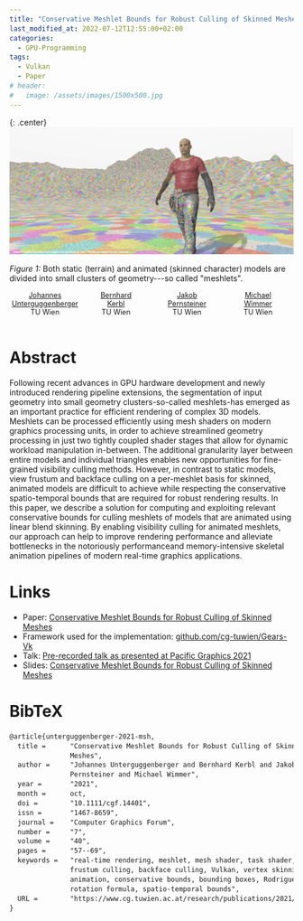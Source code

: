 ```yaml
---
title: "Conservative Meshlet Bounds for Robust Culling of Skinned Meshes (Paper Page)"
last_modified_at: 2022-07-12T12:55:00+02:00
categories:
  - GPU-Programming
tags:
  - Vulkan
  - Paper
# header:
#   image: /assets/images/1500x500.jpg
---
```


{: .center}
[![Terrain and skinned character model divided into meshlets](/assets/images/msh-header-image.png)](/assets/images/msh-header-image.png)

_Figure 1:_ Both static (terrain) and animated (skinned character) models are divided into small clusters of geometry---so called "meshlets". 


<div style="display:block;">
  <div style="float:left; width:25%; text-align:center; font-size:0.9em;">
    <a href="https://johannesugb.github.io/">Johannes<br/>Unterguggenberger</a><br/>
    TU Wien
  </div>
  <div style="float:left; width:25%; text-align:center; font-size:0.9em;">
    <a href="https://www.cg.tuwien.ac.at/staff/BernhardKerbl">Bernhard<br/>Kerbl</a><br/>
    TU Wien
  </div>
  <div style="float:left; width:25%; text-align:center; font-size:0.9em;">
    <a href="https://www.markussteinberger.net/">Jakob<br/>Pernsteiner</a><br/>
    TU Wien
  </div>
  <div style="float:left; width:25%; text-align:center; font-size:0.9em;">
    <a href="https://www.cg.tuwien.ac.at/staff/MichaelWimmer">Michael<br/>Wimmer</a><br/>
    TU Wien
  </div>
</div>
<p>&nbsp;</p>

# Abstract

Following recent advances in GPU hardware development and newly introduced rendering pipeline extensions, the segmentation of input geometry into small geometry clusters-so-called meshlets-has emerged as an important practice for efficient rendering of complex 3D models. Meshlets can be processed efficiently using mesh shaders on modern graphics processing units, in order to achieve streamlined geometry processing in just two tightly coupled shader stages that allow for dynamic workload manipulation in-between. The additional granularity layer between entire models and individual triangles enables new opportunities for fine-grained visibility culling methods. However, in contrast to static models, view frustum and backface culling on a per-meshlet basis for skinned, animated models are difficult to achieve while respecting the conservative spatio-temporal bounds that are required for robust rendering results. In this paper, we describe a solution for computing and exploiting relevant conservative bounds for culling meshlets of models that are animated using linear blend skinning. By enabling visibility culling for animated meshlets, our approach can help to improve rendering performance and alleviate bottlenecks in the notoriously performanceand memory-intensive skeletal animation pipelines of modern real-time graphics applications.

# Links
- Paper: [Conservative Meshlet Bounds for Robust Culling of Skinned Meshes](https://www.cg.tuwien.ac.at/research/publications/2021/unterguggenberger-2021-msh/unterguggenberger-2021-msh-paper.pdf)
- Framework used for the implementation: [github.com/cg-tuwien/Gears-Vk](https://github.com/cg-tuwien/Gears-Vk)
- Talk: [Pre-recorded talk as presented at Pacific Graphics 2021](https://youtu.be/auE3AF7B06A)
- Slides: [Conservative Meshlet Bounds for Robust Culling of Skinned Meshes](https://www.cg.tuwien.ac.at/research/publications/2021/unterguggenberger-2021-msh/unterguggenberger-2021-msh-slides.pdf)

# BibTeX

```tex
@article{unterguggenberger-2021-msh,
  title =      "Conservative Meshlet Bounds for Robust Culling of Skinned
               Meshes",
  author =     "Johannes Unterguggenberger and Bernhard Kerbl and Jakob
               Pernsteiner and Michael Wimmer",
  year =       "2021",
  month =      oct,
  doi =        "10.1111/cgf.14401",
  issn =       "1467-8659",
  journal =    "Computer Graphics Forum",
  number =     "7",
  volume =     "40",
  pages =      "57--69",
  keywords =   "real-time rendering, meshlet, mesh shader, task shader, view
               frustum culling, backface culling, Vulkan, vertex skinning,
               animation, conservative bounds, bounding boxes, Rodrigues'
               rotation formula, spatio-temporal bounds",
  URL =        "https://www.cg.tuwien.ac.at/research/publications/2021/unterguggenberger-2021-msh/",
}
```              
